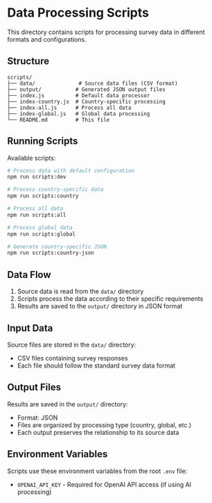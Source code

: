 # Data Processing Scripts

This directory contains scripts for processing survey data in different formats and configurations.

## Structure

```
scripts/
├── data/              # Source data files (CSV format)
├── output/           # Generated JSON output files
├── index.js          # Default data processor
├── index-country.js  # Country-specific processing
├── index-all.js      # Process all data
├── index-global.js   # Global data processing
└── README.md         # This file
```

## Running Scripts

Available scripts:

```bash
# Process data with default configuration
npm run scripts:dev

# Process country-specific data
npm run scripts:country

# Process all data
npm run scripts:all

# Process global data
npm run scripts:global

# Generate country-specific JSON
npm run scripts:country-json
```

## Data Flow

1. Source data is read from the `data/` directory
2. Scripts process the data according to their specific requirements
3. Results are saved to the `output/` directory in JSON format

## Input Data

Source files are stored in the `data/` directory:

- CSV files containing survey responses
- Each file should follow the standard survey data format

## Output Files

Results are saved in the `output/` directory:

- Format: JSON
- Files are organized by processing type (country, global, etc.)
- Each output preserves the relationship to its source data

## Environment Variables

Scripts use these environment variables from the root `.env` file:

- `OPENAI_API_KEY` - Required for OpenAI API access (if using AI processing)
